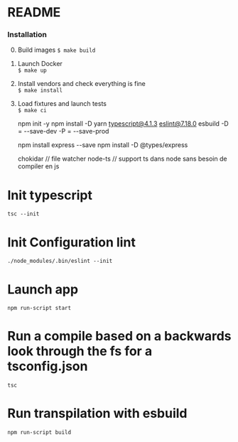 # README

### Installation

0. Build images
   <code>$ make build</code>

1. Launch Docker  
   <code>$ make up</code>

2. Install vendors and check everything is fine  
   <code>$ make install</code>

3. Load fixtures and launch tests  
   <code>$ make ci</code>
   

    npm init -y
    npm install -D yarn typescript@4.1.3 eslint@7.18.0 esbuild
    -D = --save-dev
    -P = --save-prod
    
    npm install express --save
    npm install -D @types/express

    chokidar  // file watcher
    node-ts   // support ts  dans node sans besoin de compiler en js

# Init typescript
    tsc --init

# Init Configuration lint
    ./node_modules/.bin/eslint --init

# Launch app
    npm run-script start

# Run a compile based on a backwards look through the fs for a tsconfig.json
    tsc

# Run transpilation with esbuild
    npm run-script build

